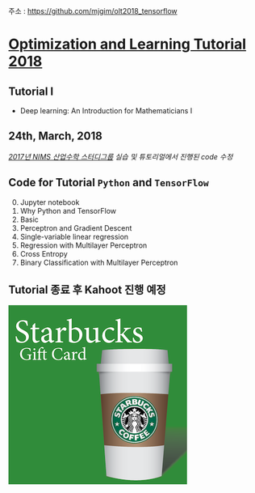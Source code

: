주소 : https://github.com/mjgim/olt2018_tensorflow

# [Optimization and Learning Tutorial 2018](http://event.combinatorics.kr/olt2018)

## Tutorial I
 - Deep learning: An Introduction for Mathematicians I

## 24th, March, 2018

*[2017년 NIMS 산업수학 스터디그룹](sgi.icim.or.kr) 실습 및 튜토리얼에서 진행된 code 수정*

## Code for Tutorial `Python` and `TensorFlow`

0. Jupyter notebook
1. Why Python and TensorFlow
2. Basic
3. Perceptron and Gradient Descent
4. Single-variable linear regression
5. Regression with Multilayer Perceptron
6. Cross Entropy
7. Binary Classification with Multilayer Perceptron

## Tutorial 종료 후 Kahoot 진행 예정

![](data/sb.png)
